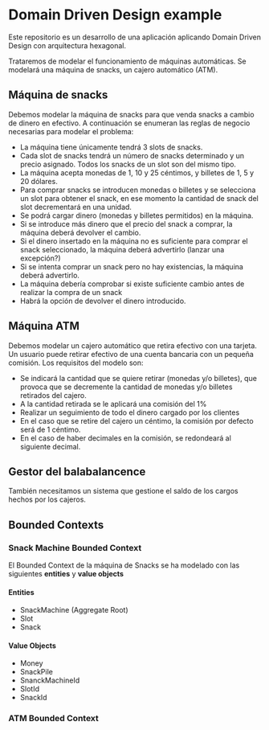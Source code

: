 # Domain Driven Design example

Este repositorio es un desarrollo de una aplicación aplicando Domain Driven Design con
arquitectura hexagonal.

Trataremos de modelar el funcionamiento de máquinas automáticas. Se modelará 
una máquina de snacks, un cajero automático (ATM). 
 
## Máquina de snacks

Debemos modelar la máquina de snacks para que venda snacks a cambio de dinero en 
efectivo. A continuación se enumeran las reglas de negocio necesarias para modelar el problema:

 - La máquina tiene únicamente tendrá 3 slots de snacks.
 - Cada slot de snacks tendrá un número de snacks determinado y un precio asignado. Todos los snacks de un slot son del mismo tipo.
 - La máquina acepta monedas de 1, 10 y 25 céntimos, y billetes de 1, 5 y 20 dólares.
 - Para comprar snacks se introducen monedas o billetes y se selecciona un slot para obtener el snack, 
 en ese momento la cantidad de snack del slot decrementará en una unidad.
 - Se podrá cargar dinero (monedas y billetes permitidos) en la máquina.
 - Si se introduce más dinero que el precio del snack a comprar, la máquina deberá devolver el cambio.
 - Si el dinero insertado en la máquina no es suficiente para comprar el snack seleccionado, la máquina deberá advertirlo (lanzar una excepción?)
 - Si se intenta comprar un snack pero no hay existencias, la máquina deberá advertirlo.
 - La máquina debería comprobar si existe suficiente cambio antes de realizar la compra de un snack
 - Habrá la opción de devolver el dinero introducido.
 
 
## Máquina ATM

Debemos modelar un cajero automático que retira efectivo con una tarjeta. Un usuario puede retirar efectivo de una cuenta bancaria con un pequeña comisión. Los requisitos del modelo son:

 - Se indicará la cantidad que se quiere retirar (monedas y/o billetes), que provoca que se decremente la cantidad de monedas y/o billetes 
 retirados del cajero.
 - A la cantidad retirada se le aplicará una comisión del 1%
 - Realizar un seguimiento de todo el dinero cargado por los clientes
 - En el caso que se retire del cajero un céntimo, la comisión por defecto será de 1 céntimo.
 - En el caso de haber decimales en la comisión, se redondeará al siguiente decimal.
 
 
## Gestor del balabalancence

También necesitamos un sistema que gestione el saldo de los cargos hechos por los cajeros.


## Bounded Contexts

### Snack Machine Bounded Context

El Bounded Context de la máquina de Snacks se ha modelado con las siguientes **entities** y **value objects**

#### Entities

 - SnackMachine (Aggregate Root)
 - Slot
 - Snack
 
#### Value Objects

 - Money
 - SnackPile
 - SnanckMachineId
 - SlotId
 - SnackId
 
### ATM Bounded Context


 
